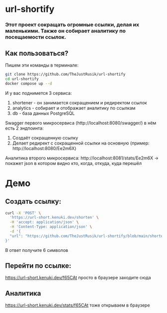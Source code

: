 # url-shortify

### Этот проект сокращать огромные ссылки, делая их маленькими. Также он собирает аналитику по посещаемости ссылок.

## Как пользоваться?

Пишем эти команды в терминале:

```sh
git clone https://github.com/TheJustRusik/url-shortify
cd url-shortify
docker compose up --d
```

И у вас поднимется 3 сервиса:
1. shortener - он занимается сокращением и редиректом ссылок
2. analytics - собирает и отображает аналитику по ссылкам
3. db - база данных PostgreSQL

Swagger первого микросервиса (http://localhost:8080/swagger/) в нём есть 2 эндпоинта:
1. Создаёт сокращенную ссылку
2. Делает редирект с сокращенной ссылки на основную (пример: http://localhost:8080/Ee2m6X)

Аналитика второго микросервиса:
http://localhost:8081/stats/Ee2m6X -> покажет json в котором видно кто, когда, откуда, куда перешёл

# Демо
## Создать ссылку:
```sh
curl -X 'POST' \
  'https://url-short.kenuki.dev/shorten' \
  -H 'accept: application/json' \
  -H 'Content-Type: application/json' \
  -d '{
  "url": "https://github.com/TheJustRusik/url-shortify/blob/main/shortener-service/cmd/main.go"
}'
```
В ответ получите 6 символов
## Перейти по ссылке:
https://url-short.kenuki.dev/f65CAt просто в браузере заходите сюда
## Аналитика
https://url-short.kenuki.dev/stats/f65CAt тоже открываем в браузере

